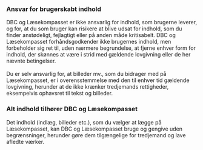 ### Ansvar for brugerskabt indhold

DBC og Læsekompasset er ikke ansvarlig for indhold, som brugerne leverer, og for, at du som bruger kan risikere at blive udsat for indhold, som du finder anstødeligt, fejlagtigt eller på anden måde kritisabelt. DBC og Læsekompasset forhåndsgodkender ikke brugernes indhold, men forbeholder sig ret til, uden nærmere begrundelse, at fjerne enhver form for indhold, der skønnes at være i strid med gældende lovgivning eller de her nævnte betingelser.  
&nbsp;  
Du er selv ansvarlig for, at billeder mv., som du bidrager med på Læsekompasset, er i overensstemmelse med den til enhver tid gældende lovgivning, herunder at de ikke krænker tredjemands rettigheder, eksempelvis ophavsret til tekst og billeder. 

### Alt indhold tilhører DBC og Læsekompasset


Det indhold (indlæg, billeder etc.), som du vælger at lægge på Læsekompasset, kan DBC og Læsekompasset bruge og gengive uden begrænsninger, herunder gøre dem tilgængelige for tredjemand og lave afledte værker.
